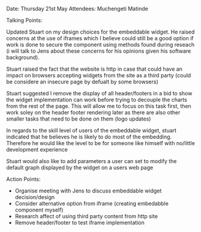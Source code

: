 Date: Thursday 21st May
Attendees: Muchengeti Matinde

Talking Points: 

Updated Stuart on my design choices for the embeddable widget. He raised concerns at the use of iframes which I believe could still be a good option
if work is done to secure the component using methods found during reseach (i will talk to Jens about these concerns for his opinions given his software background).

Stuart raised the fact that the website is http in case that could have an impact on browsers accepting widgets from the site as a third party (could be considere 
an insecure page by defualt by some browsers)

Stuart suggested I remove the display of all header/footers in a bid to show the widget implementation can work before trying to decouple the charts from the rest
of the page. This will allow me to focus on this task first, then work soley on the header footer rendering later as there are also other smaller tasks that need to be done on them
(logo updates)

In regards to the skill level of users of the embeddable widget, stuart indicated that he believes he is likely to do most of the embedding. Therefore he would like 
the level to be for someone like himself with no/little development experience

Stuart would also like to add parameters a user can set to modify the default graph displayed by the widget on a users web page

Action Points: 

* Organise meeting with Jens to discuss embeddable widget decision/design
* Consider alternative option from iframe (creating embedabble component myself)
* Research affect of using third party content from http site
* Remove header/footer to test iframe implementation